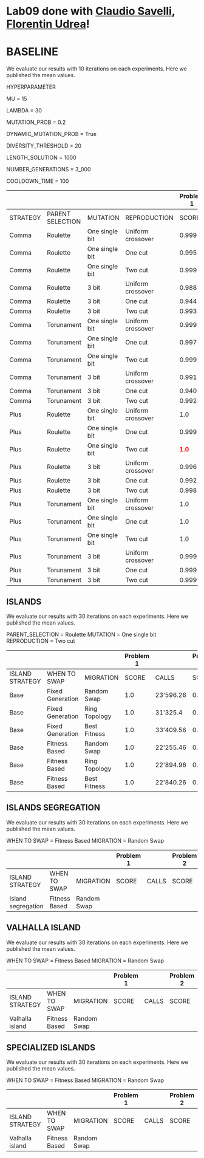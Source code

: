 # Lab09 done with [Claudio Savelli](https://github.com/ClaudioSavelli/computational-intelligence-PoliTO/tree/main/Laboratory%20Activities/Lab3), [Florentin Udrea](https://github.com/florentin1304)!

# BASELINE

We evaluate our results with 10 iterations on each experiments. Here we published the mean values.

HYPERPARAMETER

MU = 15

LAMBDA = 30

MUTATION_PROB = 0.2

DYNAMIC_MUTATION_PROB = True

DIVERSITY_THRESHOLD = 20

LENGTH_SOLUTION = 1000

NUMBER_GENERATIONS = 3_000

COOLDOWN_TIME = 100

|          |                  |                 |                   | Problem 1 |         | Problem 2 |         | Problem 5 |         | Problem 10 |         |
|----------|------------------|---------------- |-------------------|-----------|---------|-----------|---------|-----------|---------|------------|---------|
| STRATEGY | PARENT SELECTION | MUTATION        | REPRODUCTION      | SCORE     | CALLS | SCORE     | CALLS | SCORE     | CALLS | SCORE      | CALLS |
| Comma    | Roulette         | One single bit  | Uniform crossover |0.999|14771|0.512|7038|0.361|9916|0.215|19588|       |         |
| Comma    | Roulette         | One single bit  | One cut           |0.995|18574|0.520|6849|0.341|13047|0.208|21881|       |         |
| Comma    | Roulette         | One single bit  | Two cut           |0.999|6480|0.788|9218|0.429|7454|0.324|5828|       |         |
| Comma    | Roulette         | 3 bit           | Uniform crossover |0.988|15770|0.518|9170|0.451|5024|0.358|7052|       |         |
| Comma    | Roulette         | 3 bit           | One cut           |0.944|18239|0.519|7003|0.456|6469|0.300|6696|         |
| Comma    | Roulette         | 3 bit           | Two cut           |0.993|8761|0.706|5984|0.467|6986|0.3413|7334|       |         |
| Comma    | Torunament       | One single bit  | Uniform crossover |0.999|15240|0.518|7505|0.282|3182|0.170|3320|       |         |
| Comma    | Torunament       | One single bit  | One cut           |0.997|22151|0.515|7271|<span style="color:green">**0.270**</span>|<span style="color:green">**3176**</span>|0.172|12037|       |         |
| Comma    | Torunament       | One single bit  | Two cut           |0.999|8698|0.729|7826|0.386|6092|0.324|7226|       |         |
| Comma    | Torunament       | 3 bit           | Uniform crossover |0.991|16358|0.493|8744|0.228|3236|<span style="color:green">**0.209**</span>|<span style="color:green">**3218**</span>|       |         |
| Comma    | Torunament       | 3 bit           | One cut           |0.940|18645|0.513|8052|0.276|3318|0.239|3665|       |         |
| Comma    | Torunament       | 3 bit           | Two cut           |0.992|10705|0.691|9746|0.375|5816|<span style="color:red">**0.371**</span>|<span style="color:red">**8486**</span>|       |         |
| Plus     | Roulette       | One single bit    | Uniform crossover |1.0|11372|<span style="color:green">**0.561**</span>|<span style="color:green">**3471**</span>|0.293|12338|0.208|18163|       |         |
| Plus     | Roulette       | One single bit  | One cut           |0.999|14080|0.529|5106|0.338|12670|0.188|22267|       |         |
| Plus     | Roulette       | One single bit  | Two cut           |<span style="color:red">**1.0**</span>|<span style="color:green">**5213**</span>|0.843|14273|0.411|15367|0.317|11821|       |         |
| Plus     | Roulette       | 3 bit           | Uniform crossover |0.996|16628|0.778|15241|<span style="color:red">**0.543**</span>|<span style="color:red">**65352**</span>|0.277|67285|       |         |
| Plus     | Roulette       | 3 bit           | One cut           |0.992|25869|0.572|5758|0.526|74580|0.291|68960|       |         |
| Plus     | Roulette       | 3 bit           | Two cut           |0.998|8952|0.768|13075|0.449|8303|0.305|4422|       |         |
| Plus     | Torunament         | One single bit  | Uniform crossover |1.0|13495|0.891|33415|0.423|15736|0.263|13852|       |         |
| Plus     | Torunament         | One single bit  | One cut           |1.0|18762|0.895|43254|0.266|19080|0.231|21508|       |         |
| Plus     | Torunament         | One single bit  | Two cut           |1.0|6260|<span style="color:red">**0.999**</span>|<span style="color:red">**23795**</span>|0.419|6450|0.302|6599|       |         |
| Plus     | Torunament         | 3 bit  | Uniform crossover |0.999|15831|0.799|32837|0.484|46579|0.309|51759|       |         |
| Plus     | Torunament         | 3 bit           | One cut           |0.999|30925|0.880|52846|0.533|83469|0.266|58839|       |         |
| Plus     | Torunament         | 3 bit           | Two cut           |0.999|10689|0.995|31199|0.391|7752|0.305|6406|       |         |


## ISLANDS

We evaluate our results with 30 iterations on each experiments. Here we published the mean values.


PARENT_SELECTION = Roulette
MUTATION = One single bit
REPRODUCTION = Two cut


|          ||| Problem 1 |         | Problem 2 |         | Problem 5 |         | Problem 10 |         |
|----------|-------|-------|-----------|---------|-----------|---------|-----------|---------|------------|---------|
| ISLAND STRATEGY |WHEN TO SWAP|MIGRATION| SCORE     | CALLS | SCORE     | CALLS | SCORE     | CALLS | SCORE      | CALLS |
| Base    | Fixed Generation | Random Swap |1.0|23'596.26|0.992|87'507.43|0.345|37'537.77|0.340|34'720.7|
| Base    | Fixed Generation | Ring Topology |1.0|31'325.4|0.9758|154'722.03|0.480|42'044.23|0.333|36'512.1|
| Base    | Fixed Generation | Best Fitness |1.0|33'409.56| 0.959|160'831.06|0.476|34'824.8|0.317|32070.7|
| Base    | Fitness Based | Random Swap |1.0|22'255.46|0.985|99'106.9|0.493|38'394.96|0.356|42'583.8|
| Base    | Fitness Based| Ring Topology |1.0|22'894.96|0.967|162'121.8|0.48539|36'711.3|0.351|45'035.7|
| Base    | Fitness Based | Best Fitness |1.0|22'840.26|0.862|115'951.26|0.507|33'822.43|0.353|39'653.3|

## ISLANDS SEGREGATION

We evaluate our results with 30 iterations on each experiments. Here we published the mean values.

WHEN TO SWAP = Fitness Based
MIGRATION = Random Swap


|          ||| Problem 1 |         | Problem 2 |         | Problem 5 |         | Problem 10 |         |
|----------|-------|-------|-----------|---------|-----------|---------|-----------|---------|------------|---------|
| ISLAND STRATEGY |WHEN TO SWAP|MIGRATION| SCORE     | CALLS | SCORE     | CALLS | SCORE     | CALLS | SCORE      | CALLS |
| Island segregation    |Fitness Based | Random Swap |||||||||

## VALHALLA ISLAND

We evaluate our results with 30 iterations on each experiments. Here we published the mean values.


WHEN TO SWAP = Fitness Based
MIGRATION = Random Swap


|          ||| Problem 1 |         | Problem 2 |         | Problem 5 |         | Problem 10 |         |
|----------|-------|-------|-----------|---------|-----------|---------|-----------|---------|------------|---------|
| ISLAND STRATEGY |WHEN TO SWAP|MIGRATION| SCORE     | CALLS | SCORE     | CALLS | SCORE     | CALLS | SCORE      | CALLS |
| Valhalla island    |Fitness Based | Random Swap |||||||||

## SPECIALIZED ISLANDS

We evaluate our results with 30 iterations on each experiments. Here we published the mean values.


WHEN TO SWAP = Fitness Based
MIGRATION = Random Swap


|          ||| Problem 1 |         | Problem 2 |         | Problem 5 |         | Problem 10 |         |
|----------|-------|-------|-----------|---------|-----------|---------|-----------|---------|------------|---------|
| ISLAND STRATEGY |WHEN TO SWAP|MIGRATION| SCORE     | CALLS | SCORE     | CALLS | SCORE     | CALLS | SCORE      | CALLS |
| Valhalla island    |Fitness Based | Random Swap |||||||||
